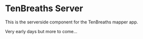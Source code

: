 TenBreaths Server
=================

This is the serverside component for the TenBreaths mapper app.

Very early days but more to come...